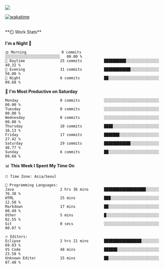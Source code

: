 <img src="https://capsule-render.vercel.app/api?type=waving&color=E0D7C8&height=200&section=header&text=Jeong's%20github&animation=fadeIn&fontColor=6D4930&fontSize=65&fontAlignY=60&stroke=6D4930&strokeWidth=3" />


[![wakatime](https://wakatime.com/badge/user/9207cd9b-e0ca-4b15-bb6a-6ad0a31854f8.svg)](https://wakatime.com/@9207cd9b-e0ca-4b15-bb6a-6ad0a31854f8)

<br>
**⏲️ Work Stats** 
<!--START_SECTION:waka-->


**I'm a Night 🦉** 

```text
🌞 Morning                0 commits           ░░░░░░░░░░░░░░░░░░░░░░░░░   00.00 % 
🌆 Daytime                25 commits          ██████████░░░░░░░░░░░░░░░   40.32 % 
🌃 Evening                31 commits          ████████████░░░░░░░░░░░░░   50.00 % 
🌙 Night                  6 commits           ██░░░░░░░░░░░░░░░░░░░░░░░   09.68 % 
```
📅 **I'm Most Productive on Saturday** 

```text
Monday                   0 commits           ░░░░░░░░░░░░░░░░░░░░░░░░░   00.00 % 
Tuesday                  0 commits           ░░░░░░░░░░░░░░░░░░░░░░░░░   00.00 % 
Wednesday                0 commits           ░░░░░░░░░░░░░░░░░░░░░░░░░   00.00 % 
Thursday                 10 commits          ████░░░░░░░░░░░░░░░░░░░░░   16.13 % 
Friday                   17 commits          ███████░░░░░░░░░░░░░░░░░░   27.42 % 
Saturday                 29 commits          ████████████░░░░░░░░░░░░░   46.77 % 
Sunday                   6 commits           ██░░░░░░░░░░░░░░░░░░░░░░░   09.68 % 
```


📊 **This Week I Spent My Time On**  

```text
🕑︎ Time Zone: Asia/Seoul

💬 Programming Languages: 
Java                     2 hrs 36 mins       ███████████████████░░░░░░   76.38 % 
HTML                     25 mins             ███░░░░░░░░░░░░░░░░░░░░░░   12.50 % 
Markdown                 17 mins             ██░░░░░░░░░░░░░░░░░░░░░░░   08.49 % 
Other                    5 mins              █░░░░░░░░░░░░░░░░░░░░░░░░   02.55 % 
Git                      0 secs              ░░░░░░░░░░░░░░░░░░░░░░░░░   00.07 % 

🔥 Editors: 
Eclipse                  2 hrs 21 mins       █████████████████░░░░░░░░   69.03 % 
VS Code                  48 mins             ██████░░░░░░░░░░░░░░░░░░░   23.58 % 
Unknown Editor           15 mins             ██░░░░░░░░░░░░░░░░░░░░░░░   07.40 % 

```
<!--END_SECTION:waka-->

